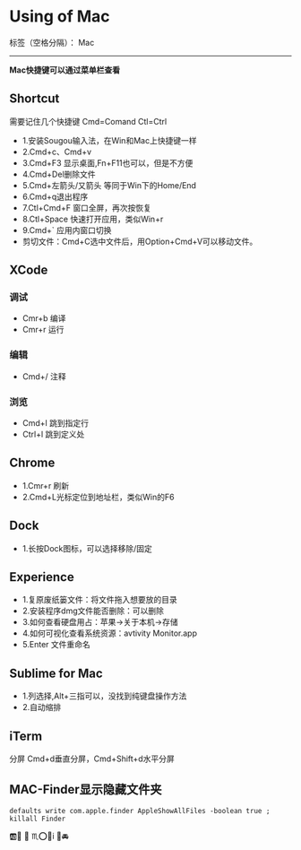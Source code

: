 
# Using of Mac


标签（空格分隔）： Mac

---
**Mac快捷键可以通过菜单栏查看**

## Shortcut

需要记住几个快捷键
Cmd=Comand
Ctl=Ctrl

* 1.安装Sougou输入法，在Win和Mac上快捷键一样
* 2.Cmd+c、Cmd+v
* 3.Cmd+F3 显示桌面,Fn+F11也可以，但是不方便
* 4.Cmd+Del删除文件
* 5.Cmd+左箭头/又箭头 等同于Win下的Home/End
* 6.Cmd+q退出程序
* 7.Ctl+Cmd+F 窗口全屏，再次按恢复
* 8.Ctl+Space 快速打开应用，类似Win+r
* 9.Cmd+` 应用内窗口切换
* 剪切文件：Cmd+C选中文件后，用Option+Cmd+V可以移动文件。


## XCode

### 调试
* Cmr+b 编译
* Cmr+r 运行

### 编辑
* Cmd+/ 注释

### 浏览
* Cmd+l 跳到指定行
* Ctrl+l 跳到定义处

## Chrome

* 1.Cmr+r 刷新
* 2.Cmd+L光标定位到地址栏，类似Win的F6


## Dock

* 1.长按Dock图标，可以选择移除/固定

## Experience

* 1.复原废纸篓文件：将文件拖入想要放的目录
* 2.安装程序dmg文件能否删除：可以删除
* 3.如何查看硬盘用占：苹果->关于本机->存储
* 4.如何可视化查看系统资源：avtivity Monitor.app
* 5.Enter 文件重命名


## Sublime for Mac

* 1.列选择,Alt+三指可以，没找到纯键盘操作方法
* 2.自动缩排

## iTerm

分屏 Cmd+d垂直分屏，Cmd+Shift+d水平分屏

## MAC-Finder显示隐藏文件夹
`defaults write com.apple.finder AppleShowAllFiles -boolean true ; killall Finder`

🆎🔑 🍻 ♏⭕🍤i 🙆🚘